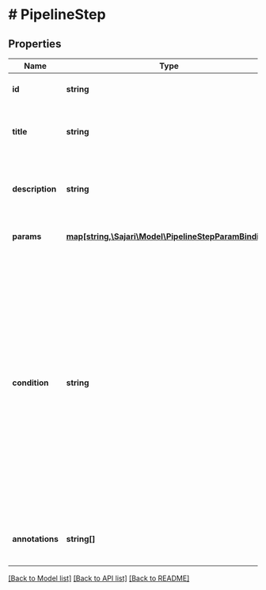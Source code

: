 # # PipelineStep

## Properties

| Name            | Type                                                                                  | Description                                                                                                                                                                                                                                                                                                   | Notes      |
| --------------- | ------------------------------------------------------------------------------------- | ------------------------------------------------------------------------------------------------------------------------------------------------------------------------------------------------------------------------------------------------------------------------------------------------------------- | ---------- |
| **id**          | **string**                                                                            | ID of the step template.                                                                                                                                                                                                                                                                                      |
| **title**       | **string**                                                                            | Title for the step. Overrides the default title.                                                                                                                                                                                                                                                              | [optional] |
| **description** | **string**                                                                            | Description for the step. Overrides the default description.                                                                                                                                                                                                                                                  | [optional] |
| **params**      | [**map[string,\Sajari\Model\PipelineStepParamBinding]**](PipelineStepParamBinding.md) | Bindings for the step parameters.                                                                                                                                                                                                                                                                             | [optional] |
| **condition**   | **string**                                                                            | Condition expression to determine if the step should be run. This is a filter expression much like the query filter expression, but it acts upon the pipeline variables. For example, to only run the step if the pipeline &#x60;q&#x60; variable is not empty, set this to &#x60;q !&#x3D; &#39;&#39;&#x60;. | [optional] |
| **annotations** | **string[]**                                                                          | Annotations added to the request when the step is run.                                                                                                                                                                                                                                                        | [optional] |

[[Back to Model list]](../../README.md#models) [[Back to API list]](../../README.md#endpoints) [[Back to README]](../../README.md)
